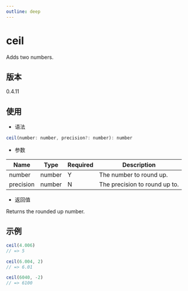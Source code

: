 ```yaml
---
outline: deep
---
```


# ceil

Adds two numbers.

## 版本

0.4.11

## 使用

- 语法

```js
ceil(number: number, precision?: number): number
```

- 参数

| Name        | Type        | Required | Description                       |
|-------------|-------------|----------|-----------------------------------|
| number      | number      | Y        | The number to round up.  |
| precision      | number      | N        | The precision to round up to. |

- 返回值

Returns the rounded up number.

## 示例

```js
ceil(4.006)
// => 5

ceil(6.004, 2)
// => 6.01

ceil(6040, -2)
// => 6100
```
